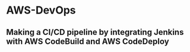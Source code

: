 # AWS-DevOps
## Making a CI/CD pipeline by integrating Jenkins with AWS CodeBuild and AWS CodeDeploy
